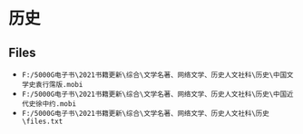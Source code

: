# 历史

## Files

- `F:/5000G电子书\2021书籍更新\综合\文学名著、网络文学、历史人文社科\历史\中国文学史袁行霈版.mobi`
- `F:/5000G电子书\2021书籍更新\综合\文学名著、网络文学、历史人文社科\历史\中国近代史徐中约.mobi`
- `F:/5000G电子书\2021书籍更新\综合\文学名著、网络文学、历史人文社科\历史\files.txt`
